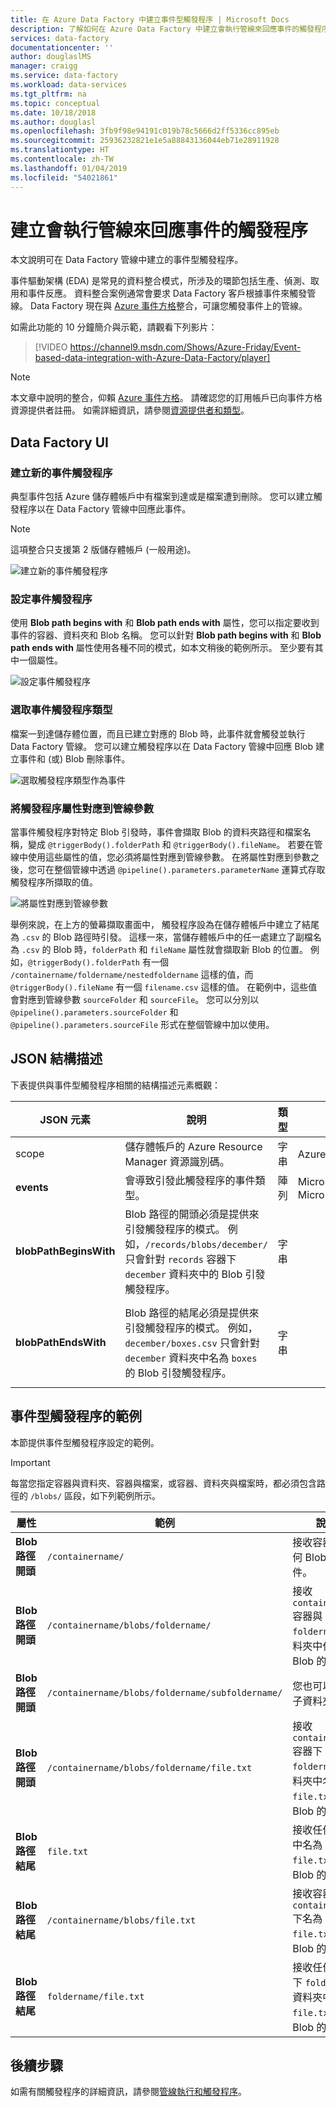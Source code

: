 ```yaml
---
title: 在 Azure Data Factory 中建立事件型觸發程序 | Microsoft Docs
description: 了解如何在 Azure Data Factory 中建立會執行管線來回應事件的觸發程序。
services: data-factory
documentationcenter: ''
author: douglaslMS
manager: craigg
ms.service: data-factory
ms.workload: data-services
ms.tgt_pltfrm: na
ms.topic: conceptual
ms.date: 10/18/2018
ms.author: douglasl
ms.openlocfilehash: 3fb9f98e94191c019b78c5666d2ff5336cc895eb
ms.sourcegitcommit: 25936232821e1e5a88843136044eb71e28911928
ms.translationtype: HT
ms.contentlocale: zh-TW
ms.lasthandoff: 01/04/2019
ms.locfileid: "54021861"
---
```

# <a name="create-a-trigger-that-runs-a-pipeline-in-response-to-an-event"></a>建立會執行管線來回應事件的觸發程序

本文說明可在 Data Factory 管線中建立的事件型觸發程序。

事件驅動架構 (EDA) 是常見的資料整合模式，所涉及的環節包括生產、偵測、取用和事件反應。 資料整合案例通常會要求 Data Factory 客戶根據事件來觸發管線。 Data Factory 現在與 [Azure 事件方格](https://azure.microsoft.com/services/event-grid/)整合，可讓您觸發事件上的管線。

如需此功能的 10 分鐘簡介與示範，請觀看下列影片：

> [!VIDEO https://channel9.msdn.com/Shows/Azure-Friday/Event-based-data-integration-with-Azure-Data-Factory/player]


> [!NOTE]
> 本文章中說明的整合，仰賴 [Azure 事件方格](https://azure.microsoft.com/services/event-grid/)。 請確認您的訂用帳戶已向事件方格資源提供者註冊。 如需詳細資訊，請參閱[資源提供者和類型](../azure-resource-manager/resource-manager-supported-services.md#portal)。

## <a name="data-factory-ui"></a>Data Factory UI

### <a name="create-a-new-event-trigger"></a>建立新的事件觸發程序

典型事件包括 Azure 儲存體帳戶中有檔案到達或是檔案遭到刪除。 您可以建立觸發程序以在 Data Factory 管線中回應此事件。

> [!NOTE]
> 這項整合只支援第 2 版儲存體帳戶 (一般用途)。

![建立新的事件觸發程序](media/how-to-create-event-trigger/event-based-trigger-image1.png)

### <a name="configure-the-event-trigger"></a>設定事件觸發程序

使用 **Blob path begins with** 和 **Blob path ends with** 屬性，您可以指定要收到事件的容器、資料夾和 Blob 名稱。 您可以針對 **Blob path begins with** 和 **Blob path ends with** 屬性使用各種不同的模式，如本文稍後的範例所示。 至少要有其中一個屬性。

![設定事件觸發程序](media/how-to-create-event-trigger/event-based-trigger-image2.png)

### <a name="select-the-event-trigger-type"></a>選取事件觸發程序類型

檔案一到達儲存體位置，而且已建立對應的 Blob 時，此事件就會觸發並執行 Data Factory 管線。 您可以建立觸發程序以在 Data Factory 管線中回應 Blob 建立事件和 (或) Blob 刪除事件。

![選取觸發程序類型作為事件](media/how-to-create-event-trigger/event-based-trigger-image3.png)

### <a name="map-trigger-properties-to-pipeline-parameters"></a>將觸發程序屬性對應到管線參數

當事件觸發程序對特定 Blob 引發時，事件會擷取 Blob 的資料夾路徑和檔案名稱，變成 `@triggerBody().folderPath` 和 `@triggerBody().fileName`。 若要在管線中使用這些屬性的值，您必須將屬性對應到管線參數。 在將屬性對應到參數之後，您可在整個管線中透過 `@pipeline().parameters.parameterName` 運算式存取觸發程序所擷取的值。

![將屬性對應到管線參數](media/how-to-create-event-trigger/event-based-trigger-image4.png)

舉例來說，在上方的螢幕擷取畫面中， 觸發程序設為在儲存體帳戶中建立了結尾為 `.csv` 的 Blob 路徑時引發。 這樣一來，當儲存體帳戶中的任一處建立了副檔名為 `.csv` 的 Blob 時，`folderPath` 和 `fileName` 屬性就會擷取新 Blob 的位置。 例如，`@triggerBody().folderPath` 有一個 `/containername/foldername/nestedfoldername` 這樣的值，而 `@triggerBody().fileName` 有一個 `filename.csv` 這樣的值。 在範例中，這些值會對應到管線參數 `sourceFolder` 和 `sourceFile`。 您可以分別以 `@pipeline().parameters.sourceFolder` 和 `@pipeline().parameters.sourceFile` 形式在整個管線中加以使用。

## <a name="json-schema"></a>JSON 結構描述

下表提供與事件型觸發程序相關的結構描述元素概觀：

| **JSON 元素** | **說明** | **類型** | **允許的值** | **必要** |
| ---------------- | --------------- | -------- | ------------------ | ------------ |
| scope | 儲存體帳戶的 Azure Resource Manager 資源識別碼。 | 字串 | Azure Resource Manager 識別碼 | 是 |
| **events** | 會導致引發此觸發程序的事件類型。 | 陣列    | Microsoft.Storage.BlobCreated、Microsoft.Storage.BlobDeleted | 是，這些值的任意組合。 |
| **blobPathBeginsWith** | Blob 路徑的開頭必須是提供來引發觸發程序的模式。 例如，`/records/blobs/december/` 只會針對 `records` 容器下 `december` 資料夾中的 Blob 引發觸發程序。 | 字串   | | 您必須為下列屬性中的至少一個屬性提供值：`blobPathBeginsWith` 或 `blobPathEndsWith`。 |
| **blobPathEndsWith** | Blob 路徑的結尾必須是提供來引發觸發程序的模式。 例如，`december/boxes.csv` 只會針對 `december` 資料夾中名為 `boxes` 的 Blob 引發觸發程序。 | 字串   | | 您必須為下列屬性中的至少一個屬性提供值：`blobPathBeginsWith` 或 `blobPathEndsWith`。 |

## <a name="examples-of-event-based-triggers"></a>事件型觸發程序的範例

本節提供事件型觸發程序設定的範例。

> [!IMPORTANT]
> 每當您指定容器與資料夾、容器與檔案，或容器、資料夾與檔案時，都必須包含路徑的 `/blobs/` 區段，如下列範例所示。

| 屬性 | 範例 | 說明 |
|---|---|---|
| **Blob 路徑開頭** | `/containername/` | 接收容器中任何 Blob 的事件。 |
| **Blob 路徑開頭** | `/containername/blobs/foldername/` | 接收 `containername` 容器與 `foldername` 資料夾中任何 Blob 的事件。 |
| **Blob 路徑開頭** | `/containername/blobs/foldername/subfoldername/` | 您也可以參考子資料夾。 |
| **Blob 路徑開頭** | `/containername/blobs/foldername/file.txt` | 接收 `containername` 容器下 `foldername` 資料夾中名為 `file.txt` 之 Blob 的事件。 |
| **Blob 路徑結尾** | `file.txt` | 接收任何路徑中名為 `file.txt` 之 Blob 的事件。 |
| **Blob 路徑結尾** | `/containername/blobs/file.txt` | 接收容器 `containername` 下名為 `file.txt` 之 Blob 的事件。 |
| **Blob 路徑結尾** | `foldername/file.txt` | 接收任何容器下 `foldername` 資料夾中名為 `file.txt` 之 Blob 的事件。 |

## <a name="next-steps"></a>後續步驟
如需有關觸發程序的詳細資訊，請參閱[管線執行和觸發程序](concepts-pipeline-execution-triggers.md#triggers)。
